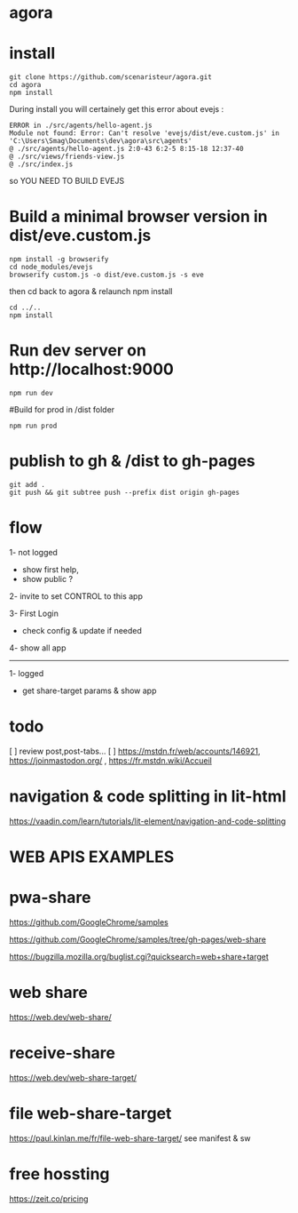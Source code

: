 # agora

# install
```
git clone https://github.com/scenaristeur/agora.git
cd agora
npm install

```


During install you will certainely get this error about evejs :
```
ERROR in ./src/agents/hello-agent.js
Module not found: Error: Can't resolve 'evejs/dist/eve.custom.js' in 'C:\Users\Smag\Documents\dev\agora\src\agents'
@ ./src/agents/hello-agent.js 2:0-43 6:2-5 8:15-18 12:37-40
@ ./src/views/friends-view.js
@ ./src/index.js
```
so YOU NEED TO BUILD EVEJS

# Build a minimal browser version in dist/eve.custom.js
```
npm install -g browserify
cd node_modules/evejs
browserify custom.js -o dist/eve.custom.js -s eve
```

then cd back to agora & relaunch npm install
```
cd ../..
npm install
```

# Run dev server on http://localhost:9000
```
npm run dev
```

#Build for prod in /dist folder
```
npm run prod
```

# publish to gh & /dist to gh-pages
```
git add .
git push && git subtree push --prefix dist origin gh-pages
```


# flow
1- not logged
* show first help,
* show public ?

2- invite to set CONTROL to this app

3- First Login
* check config & update if needed

4- show all app

--------------
1- logged
* get share-target params & show app


# todo
[ ]  review post,post-tabs...
[ ] https://mstdn.fr/web/accounts/146921, https://joinmastodon.org/ , https://fr.mstdn.wiki/Accueil





# navigation & code splitting in lit-html
https://vaadin.com/learn/tutorials/lit-element/navigation-and-code-splitting

# WEB APIS EXAMPLES
# pwa-share
https://github.com/GoogleChrome/samples

https://github.com/GoogleChrome/samples/tree/gh-pages/web-share

https://bugzilla.mozilla.org/buglist.cgi?quicksearch=web+share+target

# web share
https://web.dev/web-share/

# receive-share
https://web.dev/web-share-target/

# file web-share-target
https://paul.kinlan.me/fr/file-web-share-target/
see manifest & sw

# free hossting
https://zeit.co/pricing
